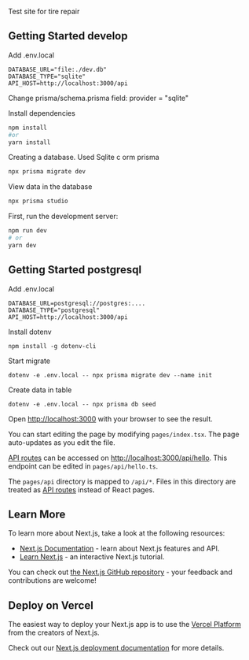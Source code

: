 Test site for tire repair

## Getting Started develop
Add .env.local
```
DATABASE_URL="file:./dev.db"
DATABASE_TYPE="sqlite"
API_HOST=http://localhost:3000/api

```
Change prisma/schema.prisma field:  provider = "sqlite"

Install dependencies
```bash
npm install
#or
yarn install
```
Creating a database. Used Sqlite c orm prisma

```bash
npx prisma migrate dev
```
View data in the database

```bash
npx prisma studio
```
First, run the development server:

```bash
npm run dev
# or
yarn dev
```

## Getting Started postgresql

Add .env.local
```
DATABASE_URL=postgresql://postgres:....
DATABASE_TYPE="postgresql"
API_HOST=http://localhost:3000/api

```

Install dotenv
```
npm install -g dotenv-cli

```
Start migrate
```
dotenv -e .env.local -- npx prisma migrate dev --name init

```
Create data in table
```
dotenv -e .env.local -- npx prisma db seed

```

Open [http://localhost:3000](http://localhost:3000) with your browser to see the result.

You can start editing the page by modifying `pages/index.tsx`. The page auto-updates as you edit the file.

[API routes](https://nextjs.org/docs/api-routes/introduction) can be accessed on [http://localhost:3000/api/hello](http://localhost:3000/api/hello). This endpoint can be edited in `pages/api/hello.ts`.

The `pages/api` directory is mapped to `/api/*`. Files in this directory are treated as [API routes](https://nextjs.org/docs/api-routes/introduction) instead of React pages.

## Learn More

To learn more about Next.js, take a look at the following resources:

- [Next.js Documentation](https://nextjs.org/docs) - learn about Next.js features and API.
- [Learn Next.js](https://nextjs.org/learn) - an interactive Next.js tutorial.

You can check out [the Next.js GitHub repository](https://github.com/vercel/next.js/) - your feedback and contributions are welcome!

## Deploy on Vercel

The easiest way to deploy your Next.js app is to use the [Vercel Platform](https://vercel.com/new?utm_medium=default-template&filter=next.js&utm_source=create-next-app&utm_campaign=create-next-app-readme) from the creators of Next.js.

Check out our [Next.js deployment documentation](https://nextjs.org/docs/deployment) for more details.
